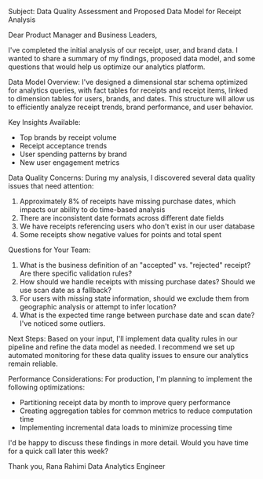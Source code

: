 Subject: Data Quality Assessment and Proposed Data Model for Receipt Analysis

Dear Product Manager and Business Leaders,

I've completed the initial analysis of our receipt, user, and brand data. I wanted to share a summary of my findings, proposed data model, and some questions that would help us optimize our analytics platform.

Data Model Overview:
I've designed a dimensional star schema optimized for analytics queries, with fact tables for receipts and receipt items, linked to dimension tables for users, brands, and dates. This structure will allow us to efficiently analyze receipt trends, brand performance, and user behavior.

Key Insights Available:
- Top brands by receipt volume
- Receipt acceptance trends
- User spending patterns by brand
- New user engagement metrics

Data Quality Concerns:
During my analysis, I discovered several data quality issues that need attention:

1. Approximately 8% of receipts have missing purchase dates, which impacts our ability to do time-based analysis
2. There are inconsistent date formats across different date fields
3. We have receipts referencing users who don't exist in our user database
4. Some receipts show negative values for points and total spent

Questions for Your Team:
1. What is the business definition of an "accepted" vs. "rejected" receipt? Are there specific validation rules?
2. How should we handle receipts with missing purchase dates? Should we use scan date as a fallback?
3. For users with missing state information, should we exclude them from geographic analysis or attempt to infer location?
4. What is the expected time range between purchase date and scan date? I've noticed some outliers.

Next Steps:
Based on your input, I'll implement data quality rules in our pipeline and refine the data model as needed. I recommend we set up automated monitoring for these data quality issues to ensure our analytics remain reliable.

Performance Considerations:
For production, I'm planning to implement the following optimizations:
- Partitioning receipt data by month to improve query performance
- Creating aggregation tables for common metrics to reduce computation time
- Implementing incremental data loads to minimize processing time

I'd be happy to discuss these findings in more detail. Would you have time for a quick call later this week?

Thank you,
Rana Rahimi
Data Analytics Engineer